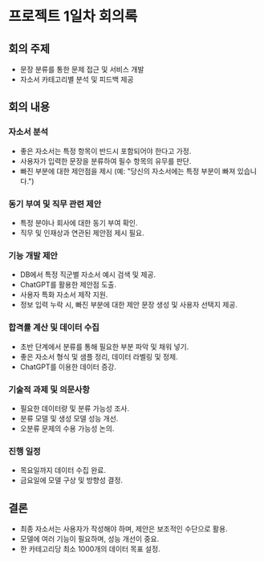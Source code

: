 # 프로젝트 1일차 회의록

## 회의 주제
- 문장 분류를 통한 문제 접근 및 서비스 개발
- 자소서 카테고리별 분석 및 피드백 제공

## 회의 내용
### 자소서 분석
- 좋은 자소서는 특정 항목이 반드시 포함되어야 한다고 가정.
- 사용자가 입력한 문장을 분류하여 필수 항목의 유무를 판단.
- 빠진 부분에 대한 제안점을 제시 (예: "당신의 자소서에는 특정 부분이 빠져 있습니다.")

### 동기 부여 및 직무 관련 제안
- 특정 분야나 회사에 대한 동기 부여 확인.
- 직무 및 인재상과 연관된 제안점 제시 필요.

### 기능 개발 제안
- DB에서 특정 직군별 자소서 예시 검색 및 제공.
- ChatGPT를 활용한 제안점 도출.
- 사용자 특화 자소서 제작 지원.
- 정보 입력 누락 시, 빠진 부분에 대한 제안 문장 생성 및 사용자 선택지 제공.

### 합격률 계산 및 데이터 수집
- 초반 단계에서 분류를 통해 필요한 부분 파악 및 채워 넣기.
- 좋은 자소서 형식 및 샘플 정리, 데이터 라벨링 및 정제.
- ChatGPT를 이용한 데이터 증강.

### 기술적 과제 및 의문사항
- 필요한 데이터량 및 분류 가능성 조사.
- 분류 모델 및 생성 모델 성능 개선.
- 오분류 문제의 수용 가능성 논의.

### 진행 일정
- 목요일까지 데이터 수집 완료.
- 금요일에 모델 구상 및 방향성 결정.

## 결론
- 최종 자소서는 사용자가 작성해야 하며, 제안은 보조적인 수단으로 활용.
- 모델에 여러 기능이 필요하며, 성능 개선이 중요.
- 한 카테고리당 최소 1000개의 데이터 목표 설정.
